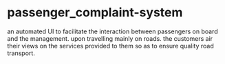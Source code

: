 # passenger_complaint-system
an automated UI to facilitate the interaction between passengers on board and the management. 
upon travelling mainly on roads.
the customers air their views on the services provided to them so as to ensure quality road transport.
